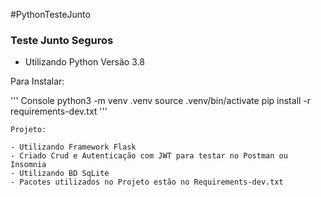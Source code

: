 #PythonTesteJunto

<h3> Teste Junto Seguros </h3>

- Utilizando Python Versão 3.8


Para Instalar:

''' Console
python3 -m venv .venv
source .venv/bin/activate
pip install -r requirements-dev.txt
'''

    Projeto:

    - Utilizando Framework Flask
    - Criado Crud e Autenticação com JWT para testar no Postman ou Insomnia
    - Utilizando BD SqLite
    - Pacotes utilizados no Projeto estão no Requirements-dev.txt
